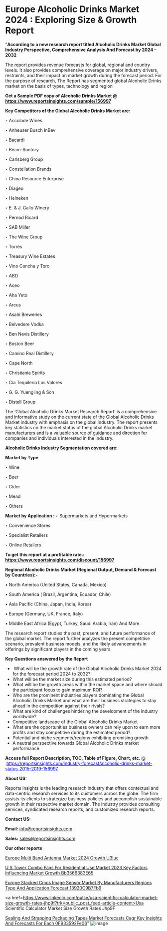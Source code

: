 # Europe Alcoholic Drinks Market 2024 : Exploring Size & Growth Report

"<strong>According to a new research report titled Alcoholic Drinks Market Global Industry Perspective, Comprehensive Analysis And Forecast by 2024 – 2032</strong>

The report provides revenue forecasts for global, regional and country levels. It also provides comprehensive coverage on major industry drivers, restraints, and their impact on market growth during the forecast period. For the purpose of research, The Report has segmented global Alcoholic Drinks market on the basis of types, technology and region

<strong>Get a Sample PDF copy of Alcoholic Drinks Market </strong><strong>@<a href=https://www.reportsinsights.com/sample/156997 style=color:#0000ff;> https://www.reportsinsights.com/sample/156997</a></strong></font>

<strong>Key Competitors of the Global Alcoholic Drinks Market are:</strong>

‣ Accolade Wines

‣ Anheuser Busch InBev

‣ Bacardi

‣ Beam-Suntory

‣ Carlsberg Group

‣ Constellation Brands

‣ China Resource Enterprise

‣ Diageo

‣ Heineken

‣ E. & J. Gallo Winery

‣ Pernod Ricard

‣ SAB Miller

‣ The Wine Group

‣ Torres

‣ Treasury Wine Estates

‣ Vino Concha y Toro

‣ ABD

‣ Aceo

‣ Aha Yeto

‣ Arcus

‣ Asahi Breweries

‣ Belvedere Vodka

‣ Ben Nevis Distillery

‣ Boston Beer

‣ Camino Real Distillery

‣ Cape North

‣ Christiania Spirits

‣ Cia Tequileria Los Valores

‣ G. G. Yuengling & Son

‣ Distell Group

The ‘Global Alcoholic Drinks Market Research Report’ is a comprehensive and informative study on the current state of the Global Alcoholic Drinks Market industry with emphasis on the global industry. The report presents key statistics on the market status of the global Alcoholic Drinks market manufacturers and is a valuable source of guidance and direction for companies and individuals interested in the industry.

<strong>Alcoholic Drinks Industry Segmentation covered are:</strong>

<strong>Market by Type</strong>

‣ Wine

‣ Beer

‣ Cider

‣ Mead

‣ Others

<strong>Market by Application :</strong>
 ‣ Supermarkets and Hypermarkets

‣ Convenience Stores

‣ Specialist Retailers

‣ Online Retailers

<strong>To get this report at a profitable rate.: <a href=https://www.reportsinsights.com/discount/156997 style=color:#0000ff;>https://www.reportsinsights.com/discount/156997</a></strong></font>

<strong>Regional Alcoholic Drinks Market (Regional Output, Demand &amp; Forecast by Countries):-</strong>

• North America (United States, Canada, Mexico)

• South America ( Brazil, Argentina, Ecuador, Chile)

• Asia Pacific (China, Japan, India, Korea)

• Europe (Germany, UK, France, Italy)

• Middle East Africa (Egypt, Turkey, Saudi Arabia, Iran) And More.

The research report studies the past, present, and future performance of the global market. The report further analyzes the present competitive scenario, prevalent business models, and the likely advancements in offerings by significant players in the coming years.

<strong>Key Questions answered by the Report</strong>
<ul>
  <li> What will be the growth rate of the Global Alcoholic Drinks Market 2024 for the forecast period 2024 to 2032?</li>
  <li>What will be the market size during this estimated period?</li>
  <li>What will be the growth areas within the market space and where should the participant focus to gain maximum ROI?</li>
  <li>Who are the prominent industries players dominating the Global Alcoholic Drinks Market and what are their business strategies to stay ahead in the competition against their rivals?</li>
  <li>What are kind of challenges hindering the development of the industry worldwide?</li>
  <li>Competitive landscape of the Global Alcoholic Drinks Market</li>
  <li>What are the opportunities business owners can rely upon to earn more profits and stay competitive during the estimated period?</li>
  <li>Potential and niche segments/regions exhibiting promising growth</li>
  <li>A neutral perspective towards Global Alcoholic Drinks market performance</li>
</ul>
<strong>Access full Report Description, TOC, Table of Figure, Chart, etc. </strong>@  <a href=https://reportsinsights.com/industry-forecast/alcoholic-drinks-market-status-2015-2019-156997 style=color:#0000ff;>https://reportsinsights.com/industry-forecast/alcoholic-drinks-market-status-2015-2019-156997</a></font>

<strong><strong>About US</strong>:</strong>

Reports Insights is the leading research industry that offers contextual and data-centric research services to its customers across the globe. The firm assists its clients to strategize business policies and accomplish sustainable growth in their respective market domain. The industry provides consulting services, syndicated research reports, and customized research reports.

<strong>Contact US:</strong>

<p class=""""><b>Email:</b> <a href=mailto:info@reportsinsights.com>info@reportsinsights.com</a></p>
<p class=""""><b>Sales:</b> <a href=mailto:sales@reportsinsights.com>sales@reportsinsights.com</a></p>

<strong>Our other reports</strong>

<a href=https://www.linkedin.com/pulse/europe-multi-band-antenna-market-2024-growth-u3iuc/>Europe Multi Band Antenna Market 2024 Growth U3Iuc</a>

<a href=https://medium.com/@reportsinsights.aj/u-s-tower-combo-fans-for-residential-use-market-2023-key-factors-influencing-market-growth-bb3566383e65>U S Tower Combo Fans For Residential Use Market 2023 Key Factors Influencing Market Growth Bb3566383E65</a>

<a href=https://medium.com/@sharanidhi229/europe-stacked-cmos-image-sensor-market-by-manufacturers-regions-type-and-application-forecast-13920c9b7fb9>Europe Stacked Cmos Image Sensor Market By Manufacturers Regions Type And Application Forecast 13920C9B7Fb9</a>

<a href=https://www.linkedin.com/pulse/usa-scientific-calculator-market-size-growth-rates-jhp9f?trk=public_post_feed-article-content>Usa Scientific Calculator Market Size Growth Rates Jhp9F</a>

<a href=https://medium.com/@a86515711/sealing-and-strapping-packaging-tapes-market-forecasts-cagr-key-insights-and-forecasts-for-each-0f933592fe06>Sealing And Strapping Packaging Tapes Market Forecasts Cagr Key Insights And Forecasts For Each 0F933592Fe06</a>"
![image](https://github.com/Reportsinsights123/RIgrowth/assets/158415881/169e1b36-7f3b-45e5-a70e-1cb46b0da065)
